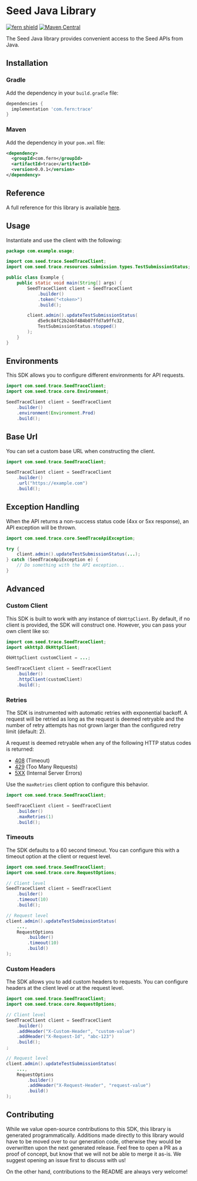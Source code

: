 # Seed Java Library

[![fern shield](https://img.shields.io/badge/%F0%9F%8C%BF-Built%20with%20Fern-brightgreen)](https://buildwithfern.com?utm_source=github&utm_medium=github&utm_campaign=readme&utm_source=Seed%2FJava)
[![Maven Central](https://img.shields.io/maven-central/v/com.fern/trace)](https://central.sonatype.com/artifact/com.fern/trace)

The Seed Java library provides convenient access to the Seed APIs from Java.

## Installation

### Gradle

Add the dependency in your `build.gradle` file:

```groovy
dependencies {
  implementation 'com.fern:trace'
}
```

### Maven

Add the dependency in your `pom.xml` file:

```xml
<dependency>
  <groupId>com.fern</groupId>
  <artifactId>trace</artifactId>
  <version>0.0.1</version>
</dependency>
```

## Reference

A full reference for this library is available [here](./reference.md).

## Usage

Instantiate and use the client with the following:

```java
package com.example.usage;

import com.seed.trace.SeedTraceClient;
import com.seed.trace.resources.submission.types.TestSubmissionStatus;

public class Example {
    public static void main(String[] args) {
        SeedTraceClient client = SeedTraceClient
            .builder()
            .token("<token>")
            .build();

        client.admin().updateTestSubmissionStatus(
            d5e9c84fC2b24bf4B4b07ffd7a9ffc32,
            TestSubmissionStatus.stopped()
        );
    }
}
```

## Environments

This SDK allows you to configure different environments for API requests.

```java
import com.seed.trace.SeedTraceClient;
import com.seed.trace.core.Environment;

SeedTraceClient client = SeedTraceClient
    .builder()
    .environment(Environment.Prod)
    .build();
```

## Base Url

You can set a custom base URL when constructing the client.

```java
import com.seed.trace.SeedTraceClient;

SeedTraceClient client = SeedTraceClient
    .builder()
    .url("https://example.com")
    .build();
```

## Exception Handling

When the API returns a non-success status code (4xx or 5xx response), an API exception will be thrown.

```java
import com.seed.trace.core.SeedTraceApiException;

try {
    client.admin().updateTestSubmissionStatus(...);
} catch (SeedTraceApiException e) {
    // Do something with the API exception...
}
```

## Advanced

### Custom Client

This SDK is built to work with any instance of `OkHttpClient`. By default, if no client is provided, the SDK will construct one. 
However, you can pass your own client like so:

```java
import com.seed.trace.SeedTraceClient;
import okhttp3.OkHttpClient;

OkHttpClient customClient = ...;

SeedTraceClient client = SeedTraceClient
    .builder()
    .httpClient(customClient)
    .build();
```

### Retries

The SDK is instrumented with automatic retries with exponential backoff. A request will be retried as long
as the request is deemed retryable and the number of retry attempts has not grown larger than the configured
retry limit (default: 2).

A request is deemed retryable when any of the following HTTP status codes is returned:

- [408](https://developer.mozilla.org/en-US/docs/Web/HTTP/Status/408) (Timeout)
- [429](https://developer.mozilla.org/en-US/docs/Web/HTTP/Status/429) (Too Many Requests)
- [5XX](https://developer.mozilla.org/en-US/docs/Web/HTTP/Status/500) (Internal Server Errors)

Use the `maxRetries` client option to configure this behavior.

```java
import com.seed.trace.SeedTraceClient;

SeedTraceClient client = SeedTraceClient
    .builder()
    .maxRetries(1)
    .build();
```

### Timeouts

The SDK defaults to a 60 second timeout. You can configure this with a timeout option at the client or request level.

```java
import com.seed.trace.SeedTraceClient;
import com.seed.trace.core.RequestOptions;

// Client level
SeedTraceClient client = SeedTraceClient
    .builder()
    .timeout(10)
    .build();

// Request level
client.admin().updateTestSubmissionStatus(
    ...,
    RequestOptions
        .builder()
        .timeout(10)
        .build()
);
```

### Custom Headers

The SDK allows you to add custom headers to requests. You can configure headers at the client level or at the request level.

```java
import com.seed.trace.SeedTraceClient;
import com.seed.trace.core.RequestOptions;

// Client level
SeedTraceClient client = SeedTraceClient
    .builder()
    .addHeader("X-Custom-Header", "custom-value")
    .addHeader("X-Request-Id", "abc-123")
    .build();
;

// Request level
client.admin().updateTestSubmissionStatus(
    ...,
    RequestOptions
        .builder()
        .addHeader("X-Request-Header", "request-value")
        .build()
);
```

## Contributing

While we value open-source contributions to this SDK, this library is generated programmatically.
Additions made directly to this library would have to be moved over to our generation code,
otherwise they would be overwritten upon the next generated release. Feel free to open a PR as
a proof of concept, but know that we will not be able to merge it as-is. We suggest opening
an issue first to discuss with us!

On the other hand, contributions to the README are always very welcome!